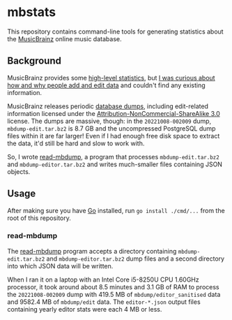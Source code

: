 # mbstats

This repository contains command-line tools for generating statistics about the
[MusicBrainz] online music database.

[MusicBrainz]: https://musicbrainz.org/

## Background

MusicBrainz provides some
[high-level statistics](https://musicbrainz.org/statistics/), but
[I was curious about how and why people add and edit data](https://community.metabrainz.org/t/any-recent-musicbrainz-user-surveys/604509)
and couldn't find any existing information.

MusicBrainz releases periodic [database dumps], including edit-related
information licensed under the [Attribution-NonCommercial-ShareAlike 3.0]
license. The dumps are massive, though: in the `20221008-002009` dump,
`mbdump-edit.tar.bz2` is 8.7 GB and the uncompressed PostgreSQL dump files
within it are far larger! Even if I had enough free disk space to extract the
data, it'd still be hard and slow to work with.

[database dumps]: https://musicbrainz.org/doc/MusicBrainz_Database
[Attribution-NonCommercial-ShareAlike 3.0]: http://creativecommons.org/licenses/by-nc-sa/3.0/

So, I wrote [read-mbdump], a program that processes `mbdump-edit.tar.bz2` and
`mbdump-editor.tar.bz2` and writes much-smaller files containing JSON objects.

[read-mbdump]: ./cmd/read-mbdump

## Usage

After making sure you have [Go] installed, run `go install ./cmd/...` from the
root of this repository.

[Go]: https://go.dev/

### read-mbdump

The [read-mbdump] program accepts a directory containing `mbdump-edit.tar.bz2`
and `mbdump-editor.tar.bz2` dump files and a second directory into which JSON
data will be written.

When I ran it on a laptop with an Intel Core i5-8250U CPU 1.60GHz processor, it
took around about 8.5 minutes and 3.1 GB of RAM to process the `20221008-002009`
dump with 419.5 MB of `mbdump/editor_sanitised` data and 9582.4 MB of
`mbdump/edit` data. The `editor-*.json` output files containing yearly editor
stats were each 4 MB or less.
